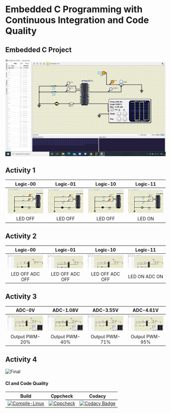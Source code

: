 # Embedded C Programming with Continuous Integration and Code Quality  

## Embedded C Project
![Final](https://github.com/AdityaBakshi5/Embedded_C/blob/main/Images/Activity4/Activity_4_serial_monitor.jpeg)

## Activity 1

|Logic-00|Logic-01|Logic-10|Logic-11|  
|:--:|:--:|:--:|:--:|  
|![Logic-00](https://github.com/AdityaBakshi5/Embedded_C/blob/main/Images/Activity1/Activity_1_00.jpeg)|![Logic-01](https://github.com/AdityaBakshi5/Embedded_C/blob/main/Images/Activity1/Activity_1_01.jpeg)|![Logic-10](https://github.com/AdityaBakshi5/Embedded_C/blob/main/Images/Activity1/Activity_1_10.jpeg)|![Logic-11](https://github.com/AdityaBakshi5/Embedded_C/blob/main/Images/Activity1/Activity_1_11.jpeg)|  
|LED OFF|LED OFF|LED OFF|LED ON|  
## Activity 2

|Logic-00|Logic-01|Logic-10|Logic-11|  
|:--:|:--:|:--:|:--:|  
|![Logic-00](https://github.com/AdityaBakshi5/Embedded_C/blob/main/Images/Activity2/Activity_2_ADCOFF(00).jpeg)|![Logic-01](https://github.com/AdityaBakshi5/Embedded_C/blob/main/Images/Activity2/Activity_2_ADCOFF(01).jpeg)|![Logic-10](https://github.com/AdityaBakshi5/Embedded_C/blob/main/Images/Activity2/Activity_2_ADCOFF(10).jpeg)|![Logic-11](https://github.com/AdityaBakshi5/Embedded_C/blob/main/Images/Activity2/Activity_2_ADCON(11).jpeg)|  
|LED OFF ADC OFF|LED OFF ADC OFF|LED OFF ADC OFF|LED ON ADC ON|  

## Activity 3

|ADC-0V|ADC-1.08V|ADC-3.55V|ADC-4.61V|  
|:--:|:--:|:--:|:--:|  
|![Logic-00](https://github.com/AdityaBakshi5/Embedded_C/blob/main/Images/Activity3/Activity3_PWM_20%25.jpeg)|![Logic-01](https://github.com/AdityaBakshi5/Embedded_C/blob/main/Images/Activity3/Activity3_PWM_40%25.jpeg)|![Logic-10](https://github.com/AdityaBakshi5/Embedded_C/blob/main/Images/Activity3/Activity3_PWM_71%25.jpeg)|![Logic-11](https://github.com/AdityaBakshi5/Embedded_C/blob/main/Images/Activity3/Activity3_PWM_95%25.jpeg)|  
|Output PWM-20%|Output PWM-40%|Output PWM-71%|Output PWM-95%|


## Activity 4
![Final](https://github.com/AdityaBakshi5/Embedded_C/tree/main/Images/Activity4)

#### CI and Code Quality

|Build|Cppcheck|Codacy|
|:--:|:--:|:--:|
|[![Compile-Linux](https://github.com/AdityaBakshi5/Embedded_C/actions/workflows/compile.yml/badge.svg)](https://github.com/AdityaBakshi5/Embedded_C/actions/workflows/compile.yml)|[![Cppcheck](https://github.com/AdityaBakshi5/Embedded_C/actions/workflows/CodeQuality.yml/badge.svg)](https://github.com/AdityaBakshi5/Embedded_C/actions/workflows/CodeQuality.yml)|[![Codacy Badge](https://app.codacy.com/project/badge/Grade/01a94203ace64bc99a28fc4fb467e05a)](https://www.codacy.com/gh/AdityaBakshi5/Embedded_C/dashboard?utm_source=github.com&amp;utm_medium=referral&amp;utm_content=AdityaBakshi5/Embedded_C&amp;utm_campaign=Badge_Grade)|
  
